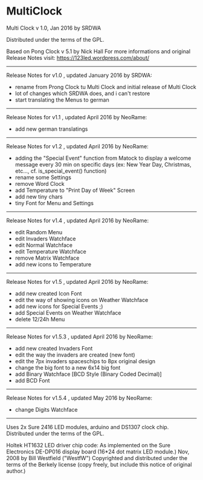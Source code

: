 # MultiClock

Multi Clock v 1.0, Jan 2016 by SRDWA

Distributed under the terms of the GPL.

Based on Pong Clock v 5.1 by Nick Hall
For more informations and original Release Notes visit:
https://123led.wordpress.com/about/


-----------------------------------------------------------------------
Release Notes for v1.0 , updated January 2016 by SRDWA:
  * rename from Prong Clock tu Multi Clock and initial release of Multi Clock
  * lot of changes which SRDWA does, and i can't restore 
  * start translating the Menus to german
  
-----------------------------------------------------------------------
Release Notes for v1.1 , updated April 2016 by NeoRame:
  * add new german translatings
  
-----------------------------------------------------------------------
Release Notes for v1.2 , updated April 2016 by NeoRame:
  * adding the "Special Event" function from Matock to display a welcome message every 30 min on specific
    days (ex: New Year Day, Christmas, etc..., cf. is_special_event() function)
  * rename some Settings
  * remove Word Clock
  * add Temperature to "Print Day of Week" Screen
  * add new tiny chars
  * tiny Font for Menu and Settings
  
-----------------------------------------------------------------------
Release Notes for v1.4 , updated April 2016 by NeoRame:
  * edit Random Menu
  * edit Invaders Watchface
  * edit Normal Watchface
  * edit Temperature Watchface
  * remove Matrix Watchface
  * add new icons to Temperature
  
-----------------------------------------------------------------------
Release Notes for v1.5 , updated April 2016 by NeoRame:
  * add new created Icon Font
  * edit the way of showing icons on Weather Watchface
  * add new icons for Special Events ;)
  * add Special Events on Weather Watchface
  * delete 12/24h Menu
  
-----------------------------------------------------------------------
Release Notes for v1.5.3 , updated April 2016 by NeoRame:
  * add new created Invaders Font
  * edit the way the invaders are created (new font)
  * edit the 7px invaders spaceschips to 8px original design
  * change the big font to a new 6x14 big font
  * add Binary Watchface [BCD Style (Binary Coded Decimal)]
  * add BCD Font
  
-----------------------------------------------------------------------
Release Notes for v1.5.4 , updated May 2016 by NeoRame:
  * change Digits Watchface
  
-----------------------------------------------------------------------
Uses 2x Sure 2416 LED modules, arduino and DS1307 clock chip.
Distributed under the terms of the GPL.
             
Holtek HT1632 LED driver chip code:
As implemented on the Sure Electronics DE-DP016 display board (16*24 dot matrix LED module.)
Nov, 2008 by Bill Westfield ("WestfW")
Copyrighted and distributed under the terms of the Berkely license (copy freely, but include this notice of original author.)

